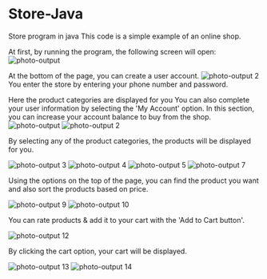 # Store-Java
Store program in java
This code is a simple example of an online shop.

At first, by running the program, the following screen will open:
![photo-output](https://github.com/xahraseyedi/Calculator-Java/assets/167974882/37c2ed8e-42b0-46ca-9960-e19c05326c86)

At the bottom of the page, you can create a user account.
![photo-output 2](https://github.com/xahraseyedi/Calculator-Java/assets/167974882/69fbf77d-134a-4196-a0db-3d045760a30a)
You enter the store by entering your phone number and password.

Here the product categories are displayed for you
You can also complete your user information by selecting the 'My Account' option.
In this section, you can increase your account balance to buy from the shop.
![photo-output](https://github.com/xahraseyedi/Calculator-Java/assets/167974882/4689f164-4675-41ac-b43e-db1732889a22)
![photo-output 2](https://github.com/xahraseyedi/Calculator-Java/assets/167974882/190804d6-f3f6-457c-b4c9-7f5f0592d304)

By selecting any of the product categories, the products will be displayed for you.

![photo-output 3](https://github.com/xahraseyedi/Calculator-Java/assets/167974882/1e1110dd-a480-4eff-b7a5-af9fec9e638b)
![photo-output 4](https://github.com/xahraseyedi/Calculator-Java/assets/167974882/3c6eafda-fd7a-4243-8cd6-406448a61371)
![photo-output 5](https://github.com/xahraseyedi/Calculator-Java/assets/167974882/8e67f0d3-68da-4bdc-93c5-4a4c837d896b)
![photo-output 7](https://github.com/xahraseyedi/Calculator-Java/assets/167974882/a0fd0071-6f36-4b3d-966a-f5cb0524c38e)

Using the options on the top of the page, you can find the product you want and also sort the products based on price.

![photo-output 9](https://github.com/xahraseyedi/Calculator-Java/assets/167974882/ae600691-4a4c-41f0-962e-5e93a74f0434)
![photo-output 10](https://github.com/xahraseyedi/Calculator-Java/assets/167974882/247c76a3-f71d-4d8c-a1f1-f5783a203fed)

You can rate products & add it to your cart with the 'Add to Cart button'.

![photo-output 12](https://github.com/xahraseyedi/Calculator-Java/assets/167974882/9e7988e8-812d-4375-986e-4185870825a5)


By clicking the  cart option, your  cart will be displayed.

![photo-output 13](https://github.com/xahraseyedi/Calculator-Java/assets/167974882/db71648e-eef6-410d-af2d-1defee132b50)
![photo-output 14](https://github.com/xahraseyedi/Calculator-Java/assets/167974882/b5bd0cfe-f20a-480a-a374-d9db59b3205a)



